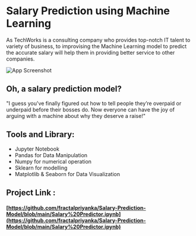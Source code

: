 
# Salary Prediction using Machine Learning

As TechWorks is a consulting company who provides top-notch IT talent to variety of business, to improvising the Machine Learning model to predict the accurate salary will help them in providing better service to other companies.

![App Screenshot](https://media2.giphy.com/media/3orieXb62E6DwEr8qI/200w.gif?cid=6c09b952lpqomeqi2j0o03urrs3sz3thuw5h5vuhbo0pmg9u&ep=v1_gifs_search&rid=200w.gif&ct=g)

## Oh, a salary prediction model? 
"I guess you've finally figured out how to tell people they’re overpaid or underpaid before their bosses do. Now everyone can have the joy of arguing with a machine about why they deserve a raise!"

## Tools and Library:
* Jupyter Notebook
* Pandas for Data Manipulation
* Numpy for numerical operation
* Sklearn for modelling
* Matplotlib & Seaborn for Data Visualization

## Project Link : 
#### [https://github.com/fractalpriyanka/Salary-Prediction-Model/blob/main/Salary%20Predictor.ipynb](https://github.com/fractalpriyanka/Salary-Prediction-Model/blob/main/Salary%20Predictor.ipynb)
